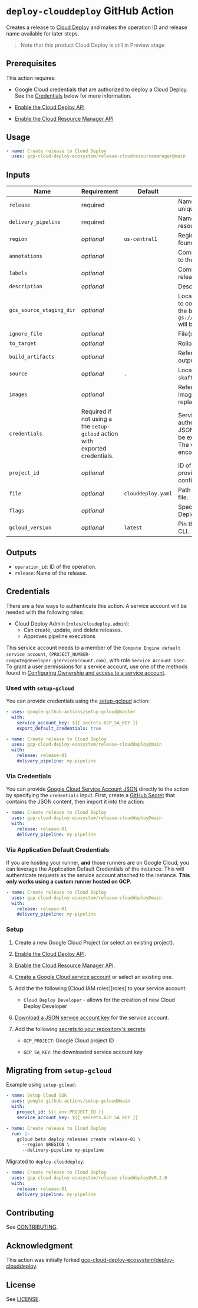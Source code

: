 <!--
Copyright 2020 Google LLC

Licensed under the Apache License, Version 2.0 (the "License");
you may not use this file except in compliance with the License.
You may obtain a copy of the License at

    http://www.apache.org/licenses/LICENSE-2.0

Unless required by applicable law or agreed to in writing, software
distributed under the License is distributed on an "AS IS" BASIS,
WITHOUT WARRANTIES OR CONDITIONS OF ANY KIND, either express or implied.
See the License for the specific language governing permissions and
limitations under the License.
-->
# `deploy-clouddeploy` GitHub Action

Creates a release to [Cloud Deploy][cloud-deploy] and makes the operation ID and release name available for later steps.

> Note that this product Cloud Deploy is still in Preview stage

## Prerequisites

This action requires:

* Google Cloud credentials that are authorized to deploy a
Cloud Deploy. See the [Credentials](#credentials) below for more information.

* [Enable the Cloud Deploy API](http://console.cloud.google.com/apis/library/clouddeploy.googleapis.com)
* [Enable the Cloud Resource Manager API](http://console.cloud.google.com/apis/library/cloudresourcemanager.googleapis.com)

## Usage

```yaml
- name: Create release to Cloud Deploy
  uses: gcp-cloud-deploy-ecosystem/release-cloudresourcemanager@main
```

## Inputs

| Name          | Requirement | Default | Description |
| ------------- | ----------- | ------- | ----------- |
| `release` | required | | Name of the release, it needs to be unique in the pipeline. |
| `delivery_pipeline` | required | | Name of the `DeliveryPipeline` resource. |
| `region`| _optional_ | `us-central1` | Region in which the resource can be found. |
| `annotations` | _optional_ | | Comma separated annotations to add to the release. |
| `labels` | _optional_ | | Comma separated labels to add to the release. |
| `description` | _optional_ | | Description to add to the release |
| `gcs_source_staging_dir` | _optional_ |  | Location of the Cloud Storage bucket to copy the source used for staging the build. If not set, the default bucket `gs://[PROJECT_ID]_clouddeploy/source` will be used. |
| `ignore_file` | _optional_ | | File(s) to ignore on source upload. |
| `to_target` | _optional_ | | Rollout target. |
| `build_artifacts` | _optional_ | | Reference to a Skaffold build artifacts output file. |
| `source` | _optional_ | `.` | Location to the source that contains `skaffold.yaml`. |
| `images` | _optional_ | | Reference to a collection of individual image name to image full path replacements. |
| `credentials`| Required if not using a the `setup-gcloud` action with exported credentials. | | Service account key to use for authentication. This should be the JSON formatted private key which can be exported from the Cloud Console. The value can be raw or base64-encoded.  |
| `project_id`| _optional_ | | ID of the Google Cloud project. If provided, this will override the project configured by `setup-gcloud`. |
| `file` | _optional_ | `clouddeploy.yaml` | Path to the Cloud Deploy configuration file. |
| `flags` | _optional_ | | Space separated list of other Cloud Deploy flags. |
| `gcloud_version` | _optional_ | `latest` | Pin the version of Cloud SDK `gcloud` CLI. |

## Outputs

- `operation_id`: ID of the operation.
- `release`: Name of the release.

## Credentials

There are a few ways to authenticate this action. A service account will be needed
with the following roles:

- Cloud Deploy Admin (`roles/cloudeploy.admin`):
  - Can create, update, and delete releases.
  - Approves pipeline executions

This service account needs to a member of the `Compute Engine default service account`,
`(PROJECT_NUMBER-compute@developer.gserviceaccount.com)`, with role
`Service Account User`. To grant a user permissions for a service account, use
one of the methods found in [Configuring Ownership and access to a service account](https://cloud.google.com/iam/docs/granting-roles-to-service-accounts#granting_access_to_a_user_for_a_service_account).

### Used with `setup-gcloud`

You can provide credentials using the [setup-gcloud][setup-gcloud] action:

```yaml
- uses: google-github-actions/setup-gcloud@master
  with:
    service_account_key: ${{ secrets.GCP_SA_KEY }}
    export_default_credentials: true

- name: Create release to Cloud Deploy
  uses: gcp-cloud-deploy-ecosystem/release-clouddeploy@main
  with:
    release: release-01
    delivery_pipeline: my-pipeline
```

### Via Credentials

You can provide [Google Cloud Service Account JSON][sa] directly to the action
by specifying the `credentials` input. First, create a [GitHub
Secret][gh-secret] that contains the JSON content, then import it into the
action:

```yaml
- name: Create release to Cloud Deploy
  uses: gcp-cloud-deploy-ecosystem/release-clouddeploy@main
  with:
    release: release-01
    delivery_pipeline: my-pipeline
```

### Via Application Default Credentials

If you are hosting your runner, **and** those runners are on Google Cloud,
you can leverage the Application Default Credentials of the instance. This will
authenticate requests as the service account attached to the instance. **This
only works using a custom runner hosted on GCP.**

```yaml
- name: Create release to Cloud Deploy
  uses: gcp-cloud-deploy-ecosystem/release-clouddeploy@main
  with:
    release: release-01
    delivery_pipeline: my-pipeline
```

### Setup

1.  Create a new Google Cloud Project (or select an existing project).

1. [Enable the Cloud Deploy API](https://console.cloud.google.com/flows/enableapi?apiid=clouddeploy.googleapis.com).

1. [Enable the Cloud Resource Manager API](https://console.cloud.google.com/flows/enableapi?apiid=cloudresourcemanager.googleapis.com).

1.  [Create a Google Cloud service account][sa] or select an existing one.

1.  Add the the following [Cloud IAM roles][roles] to your service account:

    - `Cloud Deploy Developer` - allows for the creation of new Cloud Deploy Developer

1.  [Download a JSON service account key][create-key] for the service account.

1.  Add the following [secrets to your repository's secrets][gh-secret]:

    - `GCP_PROJECT`: Google Cloud project ID

    - `GCP_SA_KEY`: the downloaded service account key

## Migrating from `setup-gcloud`

Example using `setup-gcloud`:

```YAML
- name: Setup Cloud SDK
  uses: google-github-actions/setup-gcloud@main
  with:
    project_id: ${{ env.PROJECT_ID }}
    service_account_key: ${{ secrets.GCP_SA_KEY }}

- name: Create release to Cloud Deploy
  run: |-
    gcloud beta deploy releases create release-01 \
      --region $REGION \
      --delivery-pipeline my-pipeline
```

Migrated to `deploy-clouddeploy`:

```YAML
- name: Create release to Cloud Deploy
  uses: gcp-cloud-deploy-ecosystem/release-clouddeploy@v0.2.0
  with:
    release: release-01
    delivery_pipeline: my-pipeline
```

## Contributing

See [CONTRIBUTING](CONTRIBUTING.md).

## Acknowledgment

This action was initially forked [gcp-cloud-deploy-ecosystem/deploy-clouddeploy](https://github.com/gcp-cloud-deploy-ecosystem/deploy-clouddeploy).

## License

See [LICENSE](LICENSE).

[cloud-deploy]: https://cloud.google.com/deploy
[sa]: https://cloud.google.com/iam/docs/creating-managing-service-accounts
[create-key]: https://cloud.google.com/iam/docs/creating-managing-service-account-keys
[gh-runners]: https://help.github.com/en/actions/hosting-your-own-runners/about-self-hosted-runners
[gh-secret]: https://help.github.com/en/actions/configuring-and-managing-workflows/creating-and-storing-encrypted-secrets
[setup-gcloud]: ./setup-gcloud
[artifact-api]: https://console.cloud.google.com/flows/enableapi?apiid=artifactregistry.googleapis.com&redirect=https://cloud.google.com/artifact-registry/docs/docker/quickstart&_ga=2.234012894.1325218733.1623704963-2035038643.1623704963
[repo]: https://cloud.google.com/artifact-registry/docs/manage-repos
